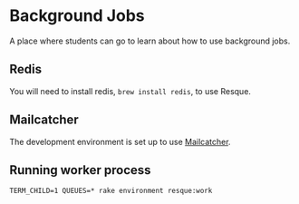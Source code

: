 # Background Jobs

A place where students can go to learn about how to use background jobs.

## Redis

You will need to install redis, `brew install redis`, to use Resque.

## Mailcatcher

The development environment is set up to use [Mailcatcher](http://mailcatcher.me/).

## Running worker process

`TERM_CHILD=1 QUEUES=* rake environment resque:work`